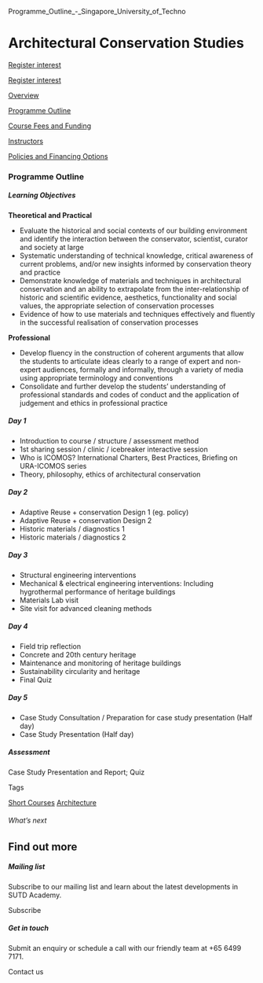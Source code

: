 Programme_Outline_-_Singapore_University_of_Techno



Architectural Conservation Studies
==================================

[Register interest](/admissions/academy/short-courses/short-courses-register-your-interest/?coursename=architectural-conservation-studies)

[Register interest](/admissions/academy/short-courses/short-courses-register-your-interest/?coursename=architectural-conservation-studies)

[Overview](/course/architectural-conservation-studies/#tabs)

[Programme Outline](/course/architectural-conservation-studies/programme-outline/#tabs)

[Course Fees and Funding](/course/architectural-conservation-studies/course-fees-and-funding/#tabs)

[Instructors](/course/architectural-conservation-studies/instructors/#tabs)

[Policies and Financing Options](/course/architectural-conservation-studies/policies-and-financing-options/#tabs)

### Programme Outline



##### **Learning Objectives**

**Theoretical and Practical**

* Evaluate the historical and social contexts of our building environment and identify the interaction between the conservator, scientist, curator and society at large
* Systematic understanding of technical knowledge, critical awareness of current problems, and/or new insights informed by conservation theory and practice
* Demonstrate knowledge of materials and techniques in architectural conservation and an ability to extrapolate from the inter-relationship of historic and scientific evidence, aesthetics, functionality and social values, the appropriate selection of conservation processes
* Evidence of how to use materials and techniques effectively and fluently in the successful realisation of conservation processes

**Professional**

* Develop fluency in the construction of coherent arguments that allow the students to articulate ideas clearly to a range of expert and non-expert audiences, formally and informally, through a variety of media using appropriate terminology and conventions
* Consolidate and further develop the students’ understanding of professional standards and codes of conduct and the application of judgement and ethics in professional practice

##### Day 1

* Introduction to course / structure / assessment method
* 1st sharing session / clinic / icebreaker interactive session
* Who is ICOMOS? International Charters, Best Practices, Briefing on URA-ICOMOS series
* Theory, philosophy, ethics of architectural conservation

##### Day 2

* Adaptive Reuse + conservation Design 1 (eg. policy)
* Adaptive Reuse + conservation Design 2
* Historic materials / diagnostics 1
* Historic materials / diagnostics 2

##### Day 3

* Structural engineering interventions
* Mechanical & electrical engineering interventions: Including hygrothermal performance of heritage buildings
* Materials Lab visit
* Site visit for advanced cleaning methods

##### Day 4

* Field trip reflection
* Concrete and 20th century heritage
* Maintenance and monitoring of heritage buildings
* Sustainability circularity and heritage
* Final Quiz

##### Day 5

* Case Study Consultation / Preparation for case study presentation (Half day)
* Case Study Presentation (Half day)

##### Assessment

Case Study Presentation and Report; Quiz

Tags

[Short Courses](/admissions/academy/courses-and-modules/?academy-type-course=780)
[Architecture](/admissions/academy/courses-and-modules/?discipline=796)

###### What’s next

Find out more
-------------

##### Mailing list

Subscribe to our mailing list and learn about the latest developments in SUTD Academy.

Subscribe

##### Get in touch

Submit an enquiry or schedule a call with our friendly team at +65 6499 7171.

Contact us


